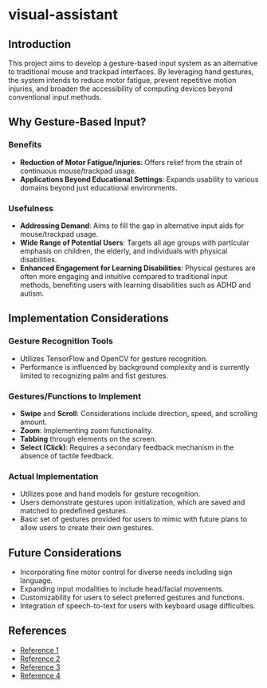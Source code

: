 # visual-assistant

## Introduction

This project aims to develop a gesture-based input system as an alternative to traditional mouse and trackpad interfaces. By leveraging hand gestures, the system intends to reduce motor fatigue, prevent repetitive motion injuries, and broaden the accessibility of computing devices beyond conventional input methods. 

## Why Gesture-Based Input?

### Benefits
- **Reduction of Motor Fatigue/Injuries**: Offers relief from the strain of continuous mouse/trackpad usage.
- **Applications Beyond Educational Settings**: Expands usability to various domains beyond just educational environments.

### Usefulness
- **Addressing Demand**: Aims to fill the gap in alternative input aids for mouse/trackpad usage.
- **Wide Range of Potential Users**: Targets all age groups with particular emphasis on children, the elderly, and individuals with physical disabilities.
- **Enhanced Engagement for Learning Disabilities**: Physical gestures are often more engaging and intuitive compared to traditional input methods, benefiting users with learning disabilities such as ADHD and autism.

## Implementation Considerations

### Gesture Recognition Tools
- Utilizes TensorFlow and OpenCV for gesture recognition.
- Performance is influenced by background complexity and is currently limited to recognizing palm and fist gestures.

### Gestures/Functions to Implement
- **Swipe** and **Scroll**: Considerations include direction, speed, and scrolling amount.
- **Zoom**: Implementing zoom functionality.
- **Tabbing** through elements on the screen.
- **Select (Click)**: Requires a secondary feedback mechanism in the absence of tactile feedback.

### Actual Implementation
- Utilizes pose and hand models for gesture recognition.
- Users demonstrate gestures upon initialization, which are saved and matched to predefined gestures.
- Basic set of gestures provided for users to mimic with future plans to allow users to create their own gestures.

## Future Considerations
- Incorporating fine motor control for diverse needs including sign language.
- Expanding input modalities to include head/facial movements.
- Customizability for users to select preferred gestures and functions.
- Integration of speech-to-text for users with keyboard usage difficulties.

## References
- [Reference 1](https://www.ncbi.nlm.nih.gov/pmc/articles/PMC8321080/)
- [Reference 2](https://www.sciencedirect.com/science/article/abs/pii/S1071581998902385)
- [Reference 3](http://www.inderscience.com/storage/f592103711148126.pdf)
- [Reference 4](https://ieeexplore.ieee.org/abstract/document/7033762)






